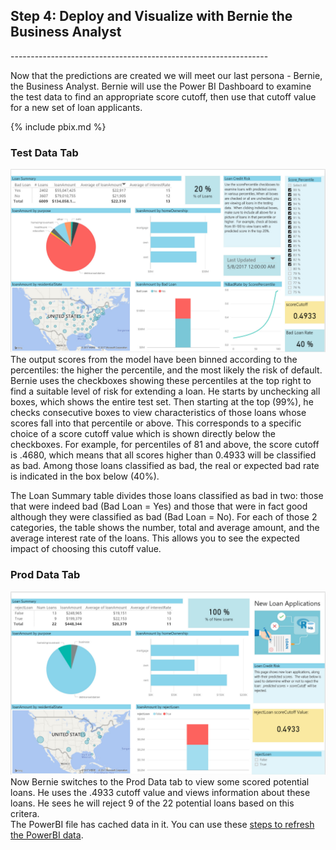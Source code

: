 
<h2> Step 4: Deploy and Visualize with Bernie the Business Analyst </h2>
----------------------------------------------------------------

Now that the predictions are created  we will meet our last persona - Bernie, the Business Analyst. Bernie will use the Power BI Dashboard to examine the test data to find an appropriate score cutoff, then use that cutoff value for a new set of loan applicants.

{% include pbix.md %}





### Test Data Tab 

<img src="images/test.jpg">
The output scores from the model have been binned according to the percentiles: the higher the percentile, and the most likely the risk of default. Bernie uses the checkboxes showing these percentiles at the top right to find a suitable level of risk for extending a loan.  He starts by unchecking all boxes, which shows the entire test set.  Then starting at the top (99%), he checks consecutive boxes to view characteristics of those loans whose scores fall into that percentile or above. This  corresponds to a specific choice of a score cutoff value which is shown directly below the checkboxes. For example, for percentiles of 81 and above, the score cutoff is .4680, which means that all scores higher than 0.4933 will be classified as bad. Among those loans classified as bad, the real or expected bad rate is indicated in the box below (40%). 

The Loan Summary table divides those loans classified as bad in two: those that were indeed bad (Bad Loan = Yes) and those that were in fact good although they were classified as bad (Bad Loan = No). For each of those 2 categories, the table shows the number, total and average amount, and the average interest rate of the loans. This allows you to see the expected impact of choosing this cutoff value.

### Prod Data Tab 
<img src="images/prod.jpg">
Now Bernie switches to the Prod Data tab to view some scored potential loans.  He uses the .4933 cutoff value and views information about these loans.  He sees he will reject 9 of the 22 potential loans based on this critera.

<div class="alert alert-info" role="alert">
The PowerBI file has cached data in it.  You can use these <a href="Visualize_Results.html">steps to refresh the PowerBI data</a>.
</div>  
